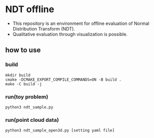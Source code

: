 # NDT offline

- This repository is an environment for offline evaluation of Normal Distribution Transform (NDT).
- Qualitative evaluation through visualization is possible.


## how to use

### build

```shell
mkdir build
cmake -DCMAKE_EXPORT_COMPILE_COMMANDS=ON -B build .
make -C build -j
```

### run(toy problem)

```shell
python3 ndt_sample.py
```

### run(point cloud data)

```shell
python3 ndt_sample_open3d.py [setting yaml file]
```